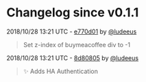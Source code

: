 # Changelog since v0.1.1

2018/10/28 13:21 UTC - [e770d01](https://github.com/hassio-addons/addon-mqtt/commit/e770d01332b87d7d2c3ba6f0784ea1fa1bafa289) by [@ludeeus](https://github.com/ludeeus)
> Set z-index of buymeacoffee div to -1 

2018/10/28 13:21 UTC - [8d80805](https://github.com/hassio-addons/addon-mqtt/commit/8d808055a2cde5f24edc7229a43f3fd146649498) by [@ludeeus](https://github.com/ludeeus)
> ✨ Adds HA Authentication 

